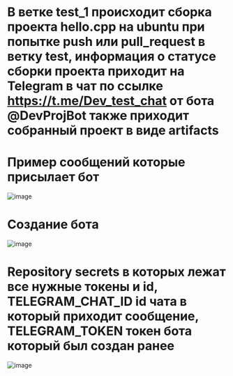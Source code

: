 # В ветке test_1 происходит сборка проекта hello.cpp на ubuntu при попытке push или pull_request в ветку test, информация о статусе сборки проекта приходит на  Telegram в чат по ссылке https://t.me/Dev_test_chat от бота @DevProjBot также приходит собранный проект в виде artifacts 
# Пример сообщений которые присылает бот
![image](https://user-images.githubusercontent.com/77744037/174480979-0c5a2cdc-7545-4db6-8942-180a37567b95.png)
# Создание бота
![image](https://user-images.githubusercontent.com/77744037/174481019-851b8358-dfaa-4cbd-825f-c78cb6a96139.png)
# Repository secrets в которых лежат все нужные токены и id, TELEGRAM_CHAT_ID id чата в который приходит сообщение, TELEGRAM_TOKEN токен бота который был создан ранее
![image](https://user-images.githubusercontent.com/77744037/174481122-af1afc47-3854-4382-b0b3-dc930670b74c.png)

